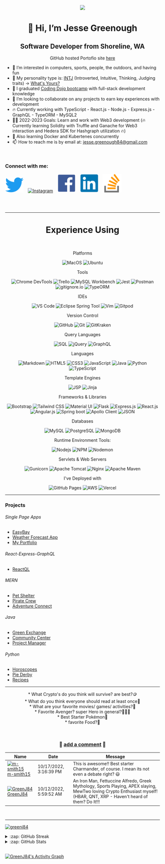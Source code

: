 <div align='center'>
<img src="https://pronoun.cyou/x/y?subject=He&object=Him&height=20">
<h1>👋 Hi, I’m <strong>Jesse Greenough</strong></h1>
<h2>Software Developer from Shoreline, WA</h2>

GitHub hosted Portofio site [here](http://greenj84.github.io/)
</div>

- 👀 I’m interested in computers, sports, people, the outdoors, and having fun
- 🧠 My personality type is: <a href="https://www.16personalities.com/intj-personality" target="_blank">INTJ</a> (Introverted, Intuitive, Thinking, Judging traits) -> [What's Yours?](https://www.16personalities.com/free-personality-test)
- 🌴 I graduated [Coding Dojo bootcamp](https://www.codingdojo.com/) with full-stack development knowledge
- 💞️ I’m looking to collaborate on any projects to earn key experiences with development
- 🔥 Currently working with TypeScript - React.js - Node.js - Express.js - GraphQL - TypeORM - MySQL2
- 💪🏼 2022-2023 Goals: Learn and work with Web3 development (🔥 Currently learning Solidity with Truffle and Ganache for Web3 interaction and Hedera SDK for Hashgraph utilization 🔥)
- 🧠 Also learning Docker and Kubertenes concurrently
- 📫 How to reach me is by email at: jesse.greenough84@gmail.com
<br/>

### Connect with me:  

<div align='left'>

[<img alt="Twitter" width="60px"  src="https://raw.githubusercontent.com/devicons/devicon/1119b9f84c0290e0f0b38982099a2bd027a48bf1/icons/twitter/twitter-original.svg" style="padding-right:10px;" />](https://twitter.com/GoodGreens84)
[<img alt="Instagram" width="60px" src="https://imgs.search.brave.com/9K-t7GrOjqoaCI1fF5bQ0d2vp87_TWwNqjJ4z6hVoto/rs:fit:474:225:1/g:ce/aHR0cHM6Ly90c2Ux/Lm1tLmJpbmcubmV0/L3RoP2lkPU9JUC4t/WmlyZ1FFNXByOGU3/aHRRV293SklnSGFI/YSZwaWQ9QXBp" style="padding-right:10px;" />](https://www.instagram.com/jesse.greenough/) 
[<img alt="Facebook" width="60px" src="https://raw.githubusercontent.com/devicons/devicon/1119b9f84c0290e0f0b38982099a2bd027a48bf1/icons/facebook/facebook-original.svg" style="padding-right:10px;" />](https://www.facebook.com/jesse.greenough.52/) 
[<img alt="Linked In" width="60px" src="https://raw.githubusercontent.com/devicons/devicon/1119b9f84c0290e0f0b38982099a2bd027a48bf1/icons/linkedin/linkedin-original.svg" style="padding-right:10px;" />](https://www.linkedin.com/in/jesse-greenough-168316138/)
[<img alt="Stack Overflow" width="60px" src="./devicons/stackOVerflow.png" style="padding-right:10px;" />](https://stackoverflow.com/users/20288562/jesse-l-greenough)

</div>
<br/><br/>
<hr/>

<h1 align='center'>Experience Using</h1>
<br/>
<div align='center'>

Platforms 

![MacOS](https://img.shields.io/badge/-macOS-black?style=plastic&logo=apple&logoColor=white&labelColor=grey)
![Ubuntu](https://img.shields.io/badge/-Ubuntu-black?style=plastic&logo=ubuntu&logoColor=white&labelColor=grey)

Tools

![Chrome DevTools](https://img.shields.io/badge/-Chrome%20DevTools-black?style=plastic&logo=google-chrome&logoColor=white&labelColor=grey)
![Trello](https://img.shields.io/badge/-Trello-black?style=plastic&logo=Trello&logoColor=white&labelColor=grey)
![MySQL Workbench](https://img.shields.io/badge/-MySQL%20Workbench-black?style=plastic&logo=mysql&logoColor=white&labelColor=grey)
![Jest](https://img.shields.io/badge/-jest-black?style=plastic&logo=jest&logoColor=white&labelColor=grey)
![Postman](https://img.shields.io/badge/Postman-black?style=plastic&logo=postman&logoColor=white&labelColor=grey)
![gitignore.io](https://img.shields.io/badge/-gitignore.io-black?style=plastic&logo=gitignore.io&logoColor=white&labelColor=grey)
![TypeORM](https://img.shields.io/badge/-TypeORM-black?style=plastic&logo=typeorm&logoColor=white&labelColor=grey)

IDEs

![VS Code](https://img.shields.io/badge/-VS%20Code-black?style=plastic&logo=visual-studio-code&logoColor=white&labelColor=grey)
![Eclipse Spring Tool](https://img.shields.io/badge/Spring%20Tool%20Suite%204-black?style=plastic&logo=spring&logoColor=white&labelColor=grey)
![Vim](https://img.shields.io/badge/VIM-black.svg?style=plastic&logo=vim&logoColor=white&labelColor=grey)
![Gitpod](https://img.shields.io/badge/-Gitpod-black?style=plastic&logo=Gitpod&logoColor=white&labelColor=grey)

Version Control

![GitHub](https://img.shields.io/badge/-GitHub-black?style=plastic&logo=github&logoColor=white&labelColor=grey)
![Git](https://img.shields.io/badge/-Git-black?style=plastic&logo=git&logoColor=white&labelColor=grey)
![GitKraken](https://img.shields.io/badge/-GitKraken-black?style=plastic&logo=GitKraken&logoColor=white&labelColor=grey)

Query Languages

![SQL](https://img.shields.io/badge/-SQL-black?style=plastic&logo=sql&logoColor=white&labelColor=grey)
![jQuery](https://img.shields.io/badge/-jQuery-black?style=plastic&logo=jquery&logoColor=white&labelColor=grey)
![GraphQL](https://img.shields.io/badge/-GraphQL-black?style=plastic&logo=graphql&logoColor=white&labelColor=grey)

Languages

![Markdown](https://img.shields.io/badge/-Markdown-black?style=plastic&logo=markdown&logoColor=white&labelColor=grey)
![HTML5](https://img.shields.io/badge/-HTML5-black?style=plastic&logo=html5&logoColor=white&labelColor=grey)
![CSS3](https://img.shields.io/badge/-CSS3-black?style=plastic&logo=css3&logoColor=white&labelColor=grey)
![JavaScript](https://img.shields.io/badge/-JavaScript-black?&logo=JavaScript&style=plastic&logoColor=white&labelColor=grey)
<img height=22 alt="Java" src="https://www.vectorlogo.zone/logos/java/java-ar21.svg"/> ![Python](https://img.shields.io/badge/-Python-black?style=plastic&logo=Python&logoColor=white&labelColor=grey)
![TypeScript](https://img.shields.io/badge/-TypeScript-black?style=plastic&logo=typescript&logoColor=white&labelColor=grey)

Template Engines

![JSP](https://img.shields.io/badge/-JSP-black?style=plastic&logo=jstl&logoColor=white&labelColor=grey)
![Jinja](https://img.shields.io/badge/jinja2-black?style=plastic&logo=jinja&logoColor=white&labelColor=grey)


Frameworks & Libraries

![Bootstrap](https://img.shields.io/badge/-Bootstrap-black.svg?style=plastic&logo=bootstrap&logoColor=white&labelColor=grey)
![Tailwind CSS](https://img.shields.io/badge/-Tailwindcss-black?style=plastic&logo=tailwind-css&logoColor=white&labelColor=grey)
![Material UI](https://img.shields.io/badge/-Material%20UI-black?style=plastic&logo=MUI&logoColor=white&labelColor=grey)
![Flask](https://img.shields.io/badge/-Flask-black?style=plastic&logo=Flask&logoColor=white&labelColor=grey)
![Express.js](https://img.shields.io/badge/-Express.js-black.svg?style=plastic&logo=express&logoColor=white&labelColor=grey)
![React.js](https://img.shields.io/badge/-React-black?style=plastic&logo=react&logoColor=white&labelColor=grey)
![Angular.js](https://img.shields.io/badge/-Angular-black?style=plastic&logo=angular&logoColor=white&labelColor=grey)
![Spring boot](https://img.shields.io/badge/-Spring_Boot-black?style=plastic&logo=springboot&logoColor=white&labelColor=grey)
![Apollo Client](https://img.shields.io/badge/-Apollo_Client-black?style=plastic&logo=apolloclient&logoColor=white&labelColor=grey)
![JSON](https://img.shields.io/badge/-JSON-black?style=plastic&logo=JSON&logoColor=white&labelColor=grey)


Databases

![MySQL](https://img.shields.io/badge/-MySQL-black?style=plastic&logo=mysql&logoColor=white&labelColor=grey)
![PostgreSQL](https://img.shields.io/badge/-PostgreSQL-black?style=plastic&logo=postgresql&logoColor=white&labelColor=grey)
![MongoDB](https://img.shields.io/badge/-MongoDB-black?style=plastic&logo=mongodb&logoColor=white&labelColor=grey)

Runtime Environment Tools:

![Nodejs](https://img.shields.io/badge/-node.js-black?style=plastic&logo=Node.js&logoColor=white&labelColor=grey)
![NPM](https://img.shields.io/badge/npm-black.svg?style=plastic&logo=npm&logoColor=white&labelColor=grey)
![Nodemon](https://img.shields.io/badge/nodemon-black?style=plastic&logo=nodemon&logoColor=white&labelColor=grey)

Servlets & Web Servers

![Gunicorn](https://img.shields.io/badge/gunicorn-black.svg?style=plastic&logo=gunicorn&logoColor=white&labelColor=grey)
![Apache Tomcat](https://img.shields.io/badge/Apache%20Tomcat-black?style=plastic&logo=apache-tomcat&logoColor=white&labelColor=grey)
![Nginx](https://img.shields.io/badge/nginx-black.svg?style=plastic&logo=nginx&logoColor=white&labelColor=grey)
![Apache Maven](https://img.shields.io/badge/Apache%20Maven-black?style=plastic&logo=Apache%20Maven&logoColor=white&labelColor=grey)

I've Deployed with

![GitHub Pages](https://img.shields.io/badge/GitHub%20Pages-black?style=plastic&logo=github&logoColor=white&labelColor=grey)
![AWS](https://img.shields.io/badge/-AWS-black?style=plastic&logo=amazon-aws&logoColor=white&labelColor=grey)
![Vercel](https://img.shields.io/badge/-Vercel-black?style=plastic&logo=vercel&logoColor=white&labelColor=grey)
</div>
<hr/>

### Projects

###### Single Page Apps

- [EasyBay](https://github.com/GreenJ84/EasyBay#easybay)
- [Weather Forecast App](https://github.com/GreenJ84/Weather-Forecast-App#-weather-forecast-)
- [My Portfolio](http://greenj84.github.io/)

###### React-Express-GraphQL

- [ReactQL](https://github.com/GreenJ84/ReactQL/blob/main/README.md#reactql)


###### MERN

- [Pet Shelter](https://github.com/GreenJ84/Pet_Shelter#pet-shelter)
- [Pirate Crew](https://github.com/GreenJ84/Pirate_Crew#-pirate-crew-)
- [Adventure Connect](https://github.com/czmud/adventureConnect#-adventure-connect-)

###### Java

- [Green Exchange](https://github.com/GreenJ84/Green_Exhange#green_exhange)
- [Community Center](https://github.com/GreenJ84/Community_Class_Center#community_class_center)
- [Project Manager]()

###### Python

- [Horoscopes](https://github.com/GreenJ84/Horoscopes#-horoscopes-)
- [Pie Derby](https://github.com/GreenJ84/Pie_Derby#pie-derby)
- [Recipes]()

<hr/>

<div align="center">
<p align="center">
 * What Crypto's do you think will survive? are best?🪙 <br/>
 * What do you think everyone should read at least once📖 <br/>
 * What are your favorite movies/ games/ activities?🎥 <br/>
 * Favorite Avenger? super Hero in general?🦸🏽‍♂️ <br/>
 * Best Starter Pokémon🐉 <br/>
 * favorite Food?🍕 <br/>
 </p><br/>
 
 ### 📨 <a href="https://github.com/GreenJ84/GreenJ84/issues/1#issuecomment-new">add a comment</a> 📝

<!-- Guestbook -->
| Name | Date | Message |
|---|---|---|
| <a href="https://github.com/m-smith15"><img width="24" src="https://avatars.githubusercontent.com/u/106689709?s=24&u=101ed4b09f431bdca229b3270150f50eac40d875&v=4" alt="m-smith15" /> m-smith15</a> |10/17/2022, 3:16:39 PM|This is awesome!! Best starter Charmander, of course. I mean its not even a debate right?  😃|
| <a href="https://github.com/GreenJ84"><img width="24" src="https://avatars.githubusercontent.com/u/102741688?s=24&v=4" alt="GreenJ84" /> GreenJ84</a> |10/12/2022, 5:59:52 AM|An Iron Man, Fettuccine Alfredo, Greek Mythology, Sports Playing, APEX slaying, MewTwo loving Crypto Enthusiast myself! (HBAR, QNT, XRP - Haven't heard of them? Do It!!!|
<!-- /Guestbook -->
</div> 
<br/><hr/>

<p align="left"> <a href="https://github.com/ryo-ma/github-profile-trophy"><img src="https://github-profile-trophy.vercel.app/?username=greenj84&no-bg=false&theme=dracula&title=Commit,PullRequest,Repositories,Issues" alt="greenj84" /></a></p>

<!--📊 **Weekly development breakdown**-->
<!--START_SECTION:waka-->

<!--```text
React   4hr 15 mins         █████████████████████████   60.00 %
JavaScript 2hr 15min
TypeScript 1hr
Other   0 secs          ░░░░░░░░░░░░░░░░░░░░░░░░░   00.00 %
```-->

<!--END_SECTION:waka-->

<details>
  <summary>:zap: GitHub Streak</summary>
<a href="https://github.com/DenverCoder1/github-readme-streak-stats"><img align="center" src="https://github-readme-streak-stats.herokuapp.com/?user=GreenJ84&" alt="GreenJ84" /></a>

</details>

<details>
  <summary>:zap: GitHub Stats</summary>
<div>
<a align='center' href="https://github.com/anuraghazra/github-readme-stats"><img align="left" alt="GreenJ84's GitHub Stats" src="https://github-readme-stats.vercel.app/api?username=GreenJ84&show_icons=true&hide_border=false&count_private=true&theme=radical" /></a>
<a align='center' href="https://github.com/anuraghazra/github-readme-stats"><img alt="GreenJ84's Top Languages" src="https://github-readme-stats.vercel.app/api/top-langs/?username=GreenJ84&langs_count=8&layout=compact&theme=react&hide_border=true&bg_color=1F222E&title_color=F85D7F&icon_color=F8D866&hide=Jupyter%20Notebook" height="192px"/></a>
</div>
</details>
<br/>

<a href="https://github.com/ashutosh00710/github-readme-activity-graph"><img alt="GreenJ84's Activity Graph" src="https://denvercoder1-activity-graph.herokuapp.com/graph/?username=GreenJ84&bg_color=1F222E&color=F8D866&line=F85D7F&point=FFFFFF&hide_border=true" /></a>


<!---
GreenJ84/GreenJ84 is a ✨ special ✨ repository because its `README.md` (this file) appears on your GitHub profile.
You can click the Preview link to take a look at your changes.
--->
